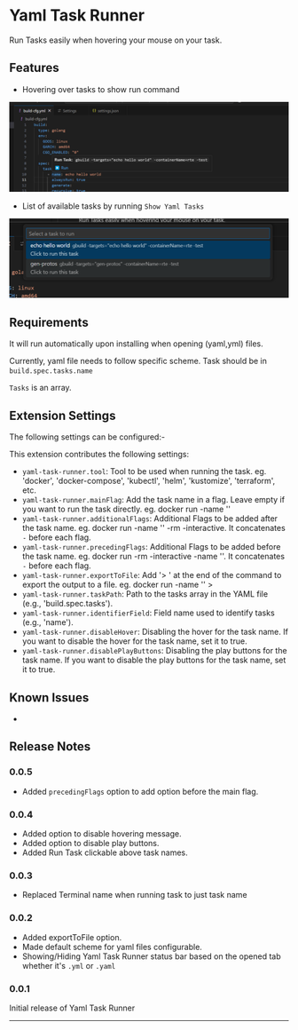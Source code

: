 # Yaml Task Runner

Run Tasks easily when hovering your mouse on your task.

## Features

* Hovering over tasks to show run command

![Image](./images/RunTask.png)

* List of available tasks by running `Show Yaml Tasks`

![Image](./images/ShowYamlTasks.png)

## Requirements

It will run automatically upon installing when opening (yaml,yml) files.

Currently, yaml file needs to follow specific scheme. Task should be in `build.spec.tasks.name`

`Tasks` is an array.

## Extension Settings

The following settings can be configured:-

This extension contributes the following settings:

* `yaml-task-runner.tool`: Tool to be used when running the task. eg. 'docker', 'docker-compose', 'kubectl', 'helm', 'kustomize', 'terraform', etc.
* `yaml-task-runner.mainFlag`: Add the task name in a flag. Leave empty if you want to run the task directly. eg. docker run -name '<task-name>'
* `yaml-task-runner.additionalFlags`: Additional Flags to be added after the task name. eg. docker run -name '<task-name>' -rm -interactive. It concatenates `-` before each flag.
* `yaml-task-runner.precedingFlags`: Additional Flags to be added before the task name. eg. docker run -rm -interactive -name '<task-name>'. It concatenates `-` before each flag.
* `yaml-task-runner.exportToFile`: Add '> <filename>' at the end of the command to export the output to a file. eg. docker run -name '<task-name>' > <filename>
* `yaml-task-runner.taskPath`: Path to the tasks array in the YAML file (e.g., 'build.spec.tasks').
* `yaml-task-runner.identifierField`: Field name used to identify tasks (e.g., 'name').
* `yaml-task-runner.disableHover`: Disabling the hover for the task name. If you want to disable the hover for the task name, set it to true.
* `yaml-task-runner.disablePlayButtons`: Disabling the play buttons for the task name. If you want to disable the play buttons for the task name, set it to true.

## Known Issues

-

## Release Notes
### 0.0.5
* Added `precedingFlags` option to add option before the main flag.

### 0.0.4
* Added option to disable hovering message.
* Added option to disable play buttons.
* Added Run Task clickable above task names.

### 0.0.3
* Replaced Terminal name when running task to just task name

### 0.0.2

* Added exportToFile option.
* Made default scheme for yaml files configurable.
* Showing/Hiding Yaml Task Runner status bar based on the opened tab whether it's `.yml` or `.yaml`

### 0.0.1

Initial release of Yaml Task Runner

---
